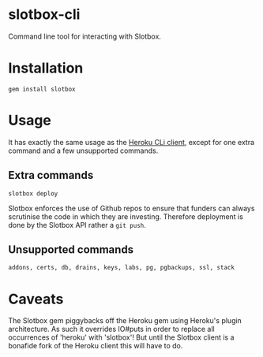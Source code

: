 slotbox-cli
===========

Command line tool for interacting with Slotbox.

# Installation
`gem install slotbox`

# Usage

It has exactly the same usage as the [Heroku CLi client](https://devcenter.heroku.com/categories/command-line), except for one extra command and a few unsupported commands.

## Extra commands

`slotbox deploy`

Slotbox enforces the use of Github repos to ensure that funders can always scrutinise the code in which they are investing. Therefore deployment
is done by the Slotbox API rather a `git push`.

## Unsupported commands

`addons, certs, db, drains, keys, labs, pg, pgbackups, ssl, stack`

# Caveats

The Slotbox gem piggybacks off the Heroku gem using Heroku's plugin architecture. As such it overrides IO#puts in order
to replace all occurrences of 'heroku' with 'slotbox'! But until the Slotbox client is a bonafide fork of the Heroku client
this will have to do.